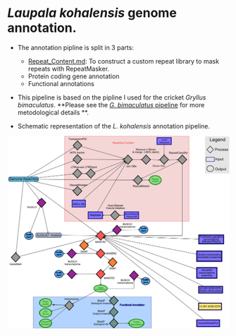 
# *Laupala kohalensis* genome annotation.

- The annotation pipline is split in 3 parts:

	- [Repeat_Content.md](Repeat_Content.md): To construct a custom  repeat library to mask repeats with RepeatMasker. 
	- Protein coding gene annotation
	- Functional annotations


- This pipeline is based on the pipline I used for the cricket *Gryllus bimaculatus*. **Please see the [*G. bimaculatus* pipeline](https://github.com/guillemylla/Crickets_Genome_Annotation_Public/tree/master/G_bimaculatus) for more metodological details **.

- Schematic representation of the *L. kohalensis* annotation pipeline.

![G. bimaculatus pipline](Supplementary_Figure_2_PipelineLko.png)

